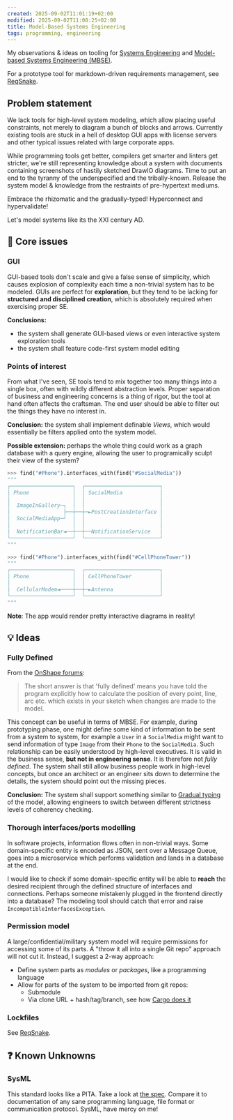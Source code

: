 ```yaml
---
created: 2025-09-02T11:01:19+02:00
modified: 2025-09-02T11:08:25+02:00
title: Model-Based Systems Engineering
tags: programming, engineering
---
```


My observations & ideas on tooling for [Systems Engineering](https://en.wikipedia.org/wiki/Systems_engineering)
and [Model-based Systems Engineering (MBSE)](https://en.wikipedia.org/wiki/Model-based_systems_engineering).

For a prototype tool for markdown-driven requirements management, see
[ReqSnake](/reqsnake).

## Problem statement

We lack tools for high-level system modeling, which allow placing useful
constraints, not merely to diagram a bunch of blocks and arrows.
Currently existing tools are stuck in a hell of desktop GUI apps with license
servers and other typical issues related with large corporate apps.

While programming tools get better, compilers get smarter and linters get
stricter, we're still representing knowledge about a system with documents
containing screenshots of hastily sketched DrawIO diagrams. Time to put an end
to the tyranny of the underspecified and the tribally-known. Release the system
model & knowledge from the restraints of pre-hypertext mediums.

Embrace the rhizomatic and the gradually-typed! Hyperconnect and hypervalidate!

Let's model systems like its the XXI century AD.

## 💢 Core issues

### GUI

GUI-based tools don't scale and give a false sense of simplicity, which causes
explosion of complexity each time a non-trivial system has to be modeled. GUIs
are perfect for **exploration**, but they tend to be lacking for **structured
and disciplined creation**, which is absolutely required when exercising proper
SE.

**Conclusions:**

- the system shall generate GUI-based views or even interactive system
  exploration tools
- the system shall feature code-first system model editing

### Points of interest

From what I've seen, SE tools tend to mix together too many things into a
single box, often with wildly different abstraction levels. Proper separation
of business and engineering concerns is a thing of rigor, but the tool at hand
often affects the craftsman. The end user should be able to filter out the
things they have no interest in.

**Conclusion:** the system shall implement definable _Views_, which would
essentially be filters applied onto the system model.

**Possible extension:** perhaps the whole thing could work as a graph database
with a query engine, allowing the user to programically sculpt their view of
the system?

```python
>>> find("#Phone").interfaces_with(find("#SocialMedia"))
"""
┌────────────────────┐  ┌────────────────────────┐
│ Phone              │  │ SocialMedia            │
│                    │  │                        │
│  ImageInGallery─┐  │  │                        │
│                 ├──┼──┼─►PostCreationInterface │
│  SocialMediaApp─┘  │  │                        │
│                    │  │                        │
│  NotificationBar◄──┼──┼──NotificationService   │
└────────────────────┘  └────────────────────────┘
"""

>>> find("#Phone").interfaces_with(find("#CellPhoneTower"))
"""
┌────────────────────┐  ┌────────────────────────┐
│ Phone              │  │ CellPhoneTower         │
│                    │  │                        │
│  CellularModem◄────┼──┼─►Antenna               │
└────────────────────┘  └────────────────────────┘
"""
```

**Note**: The app would render pretty interactive diagrams in reality!

## 💡 Ideas

### Fully Defined

From the [OnShape forums](https://forum.onshape.com/discussion/25425/what-does-fully-defined-mean):

> The short answer is that 'fully defined' means you have told the program
> explicitly how to calculate the position of every point, line, arc etc. which
> exists in your sketch when changes are made to the model.

This concept can be useful in terms of MBSE. For example, during prototyping
phase, one might define some kind of information to be sent from a system to
system, for example a `User` in a `SocialMedia` might want to send information
of type `Image` from their `Phone` to the `SocialMedia`. Such relationship can
be easily understood by high-level executives. It is valid in the business
sense, **but not in engineering sense**. It is therefore not _fully defined_.
The system shall still allow business people work in high-level concepts, but
once an architect or an engineer sits down to determine the details, the system
should point out the missing pieces.

**Conclusion:** The system shall support something similar to [Gradual
typing](https://en.wikipedia.org/wiki/Gradual_typing) of the model, allowing
engineers to switch between different strictness levels of coherency checking.

### Thorough interfaces/ports modelling

In software projects, information flows often in non-trivial ways. Some
domain-specific entity is encoded as JSON, sent over a Message Queue, goes into
a microservice which performs validation and lands in a database at the end.

I would like to check if some domain-specific entity will be able to **reach**
the desired recipient through the defined structure of interfaces and
connections. Perhaps someone mistakenly plugged in the frontend directly into a
database? The modeling tool should catch that error and raise
`IncompatibleInterfacesException`.

### Permission model

A large/confidential/military system model will require permissions for
accessing some of its parts. A "throw it all into a single Git repo" approach
will not cut it. Instead, I suggest a 2-way approach:

- Define system parts as _modules_ or _packages_, like a programming language
- Allow for parts of the system to be imported from git repos:
  - Submodule
  - Via clone URL + hash/tag/branch, see how [Cargo does it](https://doc.rust-lang.org/cargo/reference/specifying-dependencies.html)

### Lockfiles

See [ReqSnake](/reqsnake).

## ❓ Known Unknowns

### SysML

This standard looks like a PITA. Take a look at [the spec](https://sysml.org/sysml-specs/).
Compare it to documentation of any sane programming language, file format or
communication protocol. SysML, have mercy on me!
